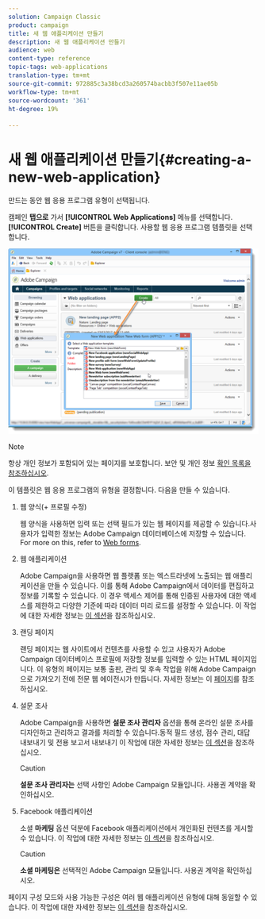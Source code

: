```yaml
---
solution: Campaign Classic
product: campaign
title: 새 웹 애플리케이션 만들기
description: 새 웹 애플리케이션 만들기
audience: web
content-type: reference
topic-tags: web-applications
translation-type: tm+mt
source-git-commit: 972885c3a38bcd3a260574bacbb3f507e11ae05b
workflow-type: tm+mt
source-wordcount: '361'
ht-degree: 19%

---
```



# 새 웹 애플리케이션 만들기{#creating-a-new-web-application}

만드는 동안 웹 응용 프로그램 유형이 선택됩니다.

캠페인 **탭으로** 가서 **[!UICONTROL Web Applications]** 메뉴를 선택합니다. **[!UICONTROL Create]** 버튼을 클릭합니다. 사용할 웹 응용 프로그램 템플릿을 선택합니다.

![](assets/webapp_create_from_campaign.png)

>[!NOTE]
>
>항상 개인 정보가 포함되어 있는 페이지를 보호합니다. 보안 및 개인 정보 [확인 목록을 참조하십시오](https://helpx.adobe.com/campaign/kb/acc-security.html#privacy).

이 템플릿은 웹 응용 프로그램의 유형을 결정합니다. 다음을 만들 수 있습니다.

1. 웹 양식(+ 프로필 수정)

   웹 양식을 사용하면 입력 또는 선택 필드가 있는 웹 페이지를 제공할 수 있습니다.사용자가 입력한 정보는 Adobe Campaign 데이터베이스에 저장할 수 있습니다. For more on this, refer to [Web forms](../../web/using/about-web-forms.md).

1. 웹 애플리케이션

   Adobe Campaign을 사용하면 웹 플랫폼 또는 엑스트라넷에 노출되는 웹 애플리케이션을 만들 수 있습니다. 이를 통해 Adobe Campaign에서 데이터를 편집하고 정보를 기록할 수 있습니다. 이 경우 액세스 제어를 통해 인증된 사용자에 대한 액세스를 제한하고 다양한 기준에 따라 데이터 미리 로드를 설정할 수 있습니다. 이 작업에 대한 자세한 정보는 [이 섹션](../../web/using/about-web-applications.md)을 참조하십시오.

1. 랜딩 페이지

   랜딩 페이지는 웹 사이트에서 컨텐츠를 사용할 수 있고 사용자가 Adobe Campaign 데이터베이스 프로필에 저장할 정보를 입력할 수 있는 HTML 페이지입니다. 이 유형의 페이지는 보통 출판, 관리 및 후속 작업을 위해 Adobe Campaign으로 가져오기 전에 전문 웹 에이전시가 만듭니다. 자세한 정보는 이 [페이지](../../web/using/creating-a-landing-page.md)를 참조하십시오.

1. 설문 조사

   Adobe Campaign을 사용하면 **설문 조사 관리자** 옵션을 통해 온라인 설문 조사를 디자인하고 관리하고 결과를 처리할 수 있습니다.동적 필드 생성, 점수 관리, 대답 내보내기 및 전용 보고서 내보내기 이 작업에 대한 자세한 정보는 [이 섹션](../../web/using/about-surveys.md)을 참조하십시오.

   >[!CAUTION]
   >
   >**설문 조사 관리자는** 선택 사항인 Adobe Campaign 모듈입니다. 사용권 계약을 확인하십시오.

1. Facebook 애플리케이션

   소셜 **마케팅** 옵션 덕분에 Facebook 애플리케이션에서 개인화된 컨텐츠를 게시할 수 있습니다. 이 작업에 대한 자세한 정보는 [이 섹션](../../social/using/about-social-marketing.md)을 참조하십시오.

   >[!CAUTION]
   >
   >**소셜 마케팅은** 선택적인 Adobe Campaign 모듈입니다. 사용권 계약을 확인하십시오.

페이지 구성 모드와 사용 가능한 구성은 여러 웹 애플리케이션 유형에 대해 동일할 수 있습니다. 이 작업에 대한 자세한 정보는 [이 섹션](../../web/using/about-web-forms.md)을 참조하십시오.
